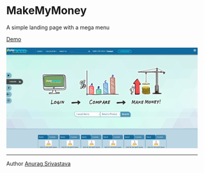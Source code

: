 # MakeMyMoney

A simple landing page with a mega menu

[Demo](https://envisagecyberart.in/projects/landingpages/makemymoney)

![Screenshot1](Screenshot-1.jpg?raw=true)

___
Author [Anurag Srivastava](https://www.envisagecyberart.in)